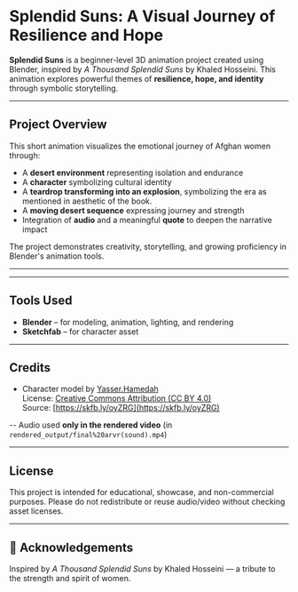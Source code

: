 # Splendid Suns: A Visual Journey of Resilience and Hope

**Splendid Suns** is a beginner-level 3D animation project created using Blender, inspired by *A Thousand Splendid Suns* by Khaled Hosseini. This animation explores powerful themes of **resilience, hope, and identity** through symbolic storytelling.

---

##  Project Overview

This short animation visualizes the emotional journey of Afghan women through:
- A **desert environment** representing isolation and endurance
- A **character** symbolizing cultural identity
- A **teardrop transforming into an explosion**, symbolizing the  era as mentioned in aesthetic of the book.
- A **moving desert sequence** expressing journey and strength
- Integration of **audio** and a meaningful **quote** to deepen the narrative impact

The project demonstrates creativity, storytelling, and growing proficiency in Blender's animation tools.

---
---

##  Tools Used

- **Blender** – for modeling, animation, lighting, and rendering
- **Sketchfab** – for character asset


---

##  Credits

- Character model by [Yasser.Hamedah](https://sketchfab.com/Yasser.Hamedah)  
  License: [Creative Commons Attribution (CC BY 4.0)](https://creativecommons.org/licenses/by/4.0/)  
  Source: [https://skfb.ly/oyZRG](https://skfb.ly/oyZRG)

-- Audio used **only in the rendered video** (in `rendered_output/final%20arvr(sound).mp4`)

---

##  License

This project is intended for educational, showcase, and non-commercial purposes. Please do not redistribute or reuse audio/video without checking asset licenses.

---

## 🙌 Acknowledgements

Inspired by *A Thousand Splendid Suns* by Khaled Hosseini — a tribute to the strength and spirit of  women.

